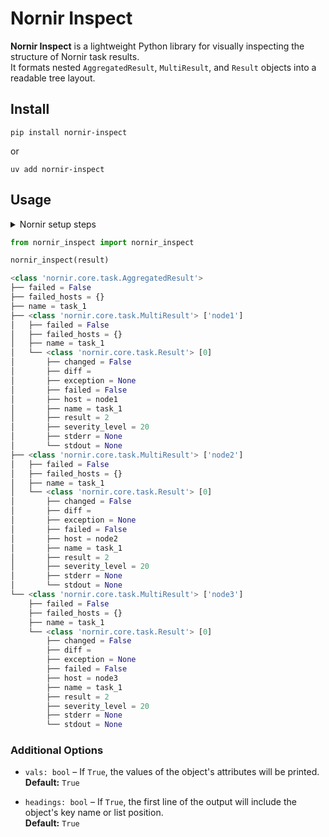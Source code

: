 # Nornir Inspect
**Nornir Inspect** is a lightweight Python library for visually inspecting the structure of Nornir task results.  
It formats nested `AggregatedResult`, `MultiResult`, and `Result` objects into a readable tree layout.

## Install

```
pip install nornir-inspect
```
or
```
uv add nornir-inspect
```

## Usage

<details>
  <summary>Nornir setup steps</summary>

```python
from nornir import InitNornir
from nornir.core.task import Result, Task

nr = InitNornir(
     runner={
         "plugin": "threaded",
         "options": {
             "num_workers": 10,
         },
     },
     inventory={
         "plugin": "SimpleInventory",
         "options": {"host_file": "tests/hosts.yaml"},
     },
     logging={"enabled": False},
 )


def task_1(task: Task, number: int) -> Result:
     n = number + 1
     return Result(host=task.host, result=f"{n}")


result = nr.run(task=task_1, number=1)
```
</details>


```python
from nornir_inspect import nornir_inspect

nornir_inspect(result)

<class 'nornir.core.task.AggregatedResult'>
├── failed = False
├── failed_hosts = {}
├── name = task_1
├── <class 'nornir.core.task.MultiResult'> ['node1']
│   ├── failed = False
│   ├── failed_hosts = {}
│   ├── name = task_1
│   └── <class 'nornir.core.task.Result'> [0]
│       ├── changed = False
│       ├── diff =
│       ├── exception = None
│       ├── failed = False
│       ├── host = node1
│       ├── name = task_1
│       ├── result = 2
│       ├── severity_level = 20
│       ├── stderr = None
│       └── stdout = None
├── <class 'nornir.core.task.MultiResult'> ['node2']
│   ├── failed = False
│   ├── failed_hosts = {}
│   ├── name = task_1
│   └── <class 'nornir.core.task.Result'> [0]
│       ├── changed = False
│       ├── diff =
│       ├── exception = None
│       ├── failed = False
│       ├── host = node2
│       ├── name = task_1
│       ├── result = 2
│       ├── severity_level = 20
│       ├── stderr = None
│       └── stdout = None
└── <class 'nornir.core.task.MultiResult'> ['node3']
    ├── failed = False
    ├── failed_hosts = {}
    ├── name = task_1
    └── <class 'nornir.core.task.Result'> [0]
        ├── changed = False
        ├── diff =
        ├── exception = None
        ├── failed = False
        ├── host = node3
        ├── name = task_1
        ├── result = 2
        ├── severity_level = 20
        ├── stderr = None
        └── stdout = None
```

### Additional Options

- `vals: bool` – If `True`, the values of the object's attributes will be printed.  
  **Default:** `True`

- `headings: bool` – If `True`, the first line of the output will include the object's key name or list position.  
  **Default:** `True`

